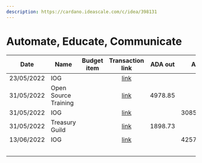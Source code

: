 ```yaml
---
description: https://cardano.ideascale.com/c/idea/398131
---
```


# Automate, Educate, Communicate

<table><thead><tr><th>Date</th><th>Name</th><th data-type="select">Budget item</th><th align="center">Transaction link</th><th align="center">ADA out</th><th align="center">ADA in</th><th align="center">Balance</th></tr></thead><tbody><tr><td>23/05/2022</td><td>IOG</td><td></td><td align="center"><a href="https://raw.githubusercontent.com/treasuryguild/treasury-v3/main/Transactions/Catalyst-Training-and-Automation/Fund8/Automate-Educate-Communicate/Incoming/1653910555609-IOG.json">link</a></td><td align="center"></td><td align="center">1</td><td align="center">4979.00</td></tr><tr><td>31/05/2022</td><td>Open Source Training</td><td></td><td align="center"><a href="https://raw.githubusercontent.com/treasuryguild/treasury-v3/main/Transactions/Catalyst-Training-and-Automation/Fund6/Open-Source-Training/Other/1653910311304-Automate-Educate-Communicate-Wallet.json">link</a></td><td align="center">4978.85</td><td align="center"></td><td align="center">0</td></tr><tr><td>31/05/2022</td><td>IOG</td><td></td><td align="center"><a href="https://raw.githubusercontent.com/treasuryguild/treasury-v3/main/Transactions/Catalyst-Training-and-Automation/Fund8/Automate-Educate-Communicate/Incoming/1654022505728-IOG.json">link</a></td><td align="center"></td><td align="center">3085.443038</td><td align="center">3085.443038</td></tr><tr><td>31/05/2022</td><td>Treasury Guild</td><td></td><td align="center"><a href="https://raw.githubusercontent.com/treasuryguild/treasury-v3/main/Transactions/Catalyst-Training-and-Automation/Fund8/Automate-Educate-Communicate/Administration-of-Budget/1654032075763-Treasury-Guild.json">link</a></td><td align="center">1898.73</td><td align="center"></td><td align="center">1186.526197</td></tr><tr><td>13/06/2022</td><td>IOG</td><td></td><td align="center"><a href="https://raw.githubusercontent.com/treasuryguild/treasury-v3/main/Transactions/Catalyst-Training-and-Automation/Fund8/Automate-Educate-Communicate/Incoming/1655185412246-IOG.json">link</a></td><td align="center"></td><td align="center">4257.641921</td><td align="center">5444.168118</td></tr><tr><td></td><td></td><td></td><td align="center"></td><td align="center"></td><td align="center"></td><td align="center"></td></tr><tr><td></td><td></td><td></td><td align="center"></td><td align="center"></td><td align="center"></td><td align="center"></td></tr><tr><td></td><td></td><td></td><td align="center"></td><td align="center"></td><td align="center"></td><td align="center"></td></tr><tr><td></td><td></td><td></td><td align="center"></td><td align="center"></td><td align="center"></td><td align="center"></td></tr><tr><td></td><td></td><td></td><td align="center"></td><td align="center"></td><td align="center"></td><td align="center"></td></tr></tbody></table>
